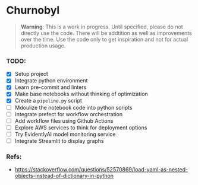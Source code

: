 # Churnobyl

> **Warning**: This is a work in progress. Until specified, please do not directly use the code. There will be addtition as well as improvements over the time. Use the code only to get inspiration and not for actual production usage.

### TODO:

- [x] Setup project
- [x] Integrate python environment
- [x] Learn pre-commit and linters
- [x] Make base notebooks without thinking of optimization
- [x] Create a `pipeline.py` script
- [ ] Mdoulize the notebook code into python scripts
- [ ] Integrate prefect for workflow orchestration
- [ ] Add workflow files using Github Actions
- [ ] Explore AWS services to think for deployment options
- [ ] Try EvidentlyAI model monitoring service
- [ ] Integrate Streamlit to display graphs

### Refs:

- https://stackoverflow.com/questions/52570869/load-yaml-as-nested-objects-instead-of-dictionary-in-python
